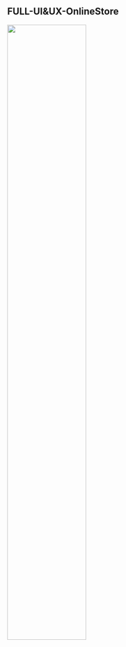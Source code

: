 ## FULL-UI&UX-OnlineStore

<a href="#"><img width="60%" height="auto" src="https://im6.ezgif.com/tmp/ezgif-6-0cae99cb76df.webp"/></a>

